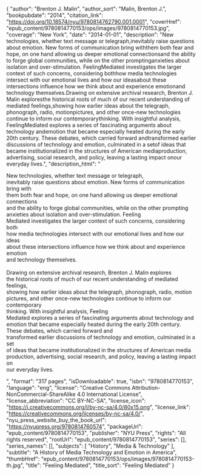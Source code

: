 {
  "author": "Brenton J. Malin",
  "author_sort": "Malin, Brenton J.",
  "bookpubdate": "2014",
  "citation_link": "https://doi.org/10.18574/nyu/9780814762790.001.0001",
  "coverHref": "epub_content/9780814770153/ops/images/9780814770153.jpg",
  "coverage": "New York",
  "date": "2014-01-01",
  "description": "New technologies, whether text message or telegraph,inevitably raise questions about emotion. New forms of communication bring withthem both fear and hope, on one hand allowing us deeper emotional connectionsand the ability to forge global communities, while on the other promptinganxieties about isolation and over-stimulation. FeelingMediated investigates the larger context of such concerns, considering bothhow media technologies intersect with our emotional lives and how our ideasabout these intersections influence how we think about and experience emotionand technology themselves.Drawing on extensive archival research, Brenton J. Malin exploresthe historical roots of much of our recent understanding of mediated feelings,showing how earlier ideas about the telegraph, phonograph, radio, motionpictures, and other once-new technologies continue to inform our contemporarythinking. With insightful analysis, FeelingMediated explores a series of fascinating arguments about technology andemotion that became especially heated during the early 20th century. These debates, which carried forward andtransformed earlier discussions of technology and emotion, culminated in a setof ideas that became institutionalized in the structures of American mediaproduction, advertising, social research, and policy, leaving a lasting impact onour everyday lives.",
  "description_html": "<p>New technologies, whether text message or telegraph,<br>inevitably raise questions about emotion. New forms of communication bring with<br>them both fear and hope, on one hand allowing us deeper emotional connections<br>and the ability to forge global communities, while on the other prompting<br>anxieties about isolation and over-stimulation. Feeling<br>Mediated investigates the larger context of such concerns, considering both<br>how media technologies intersect with our emotional lives and how our ideas<br>about these intersections influence how we think about and experience emotion<br>and technology themselves.<br><br>Drawing on extensive archival research, Brenton J. Malin explores<br>the historical roots of much of our recent understanding of mediated feelings,<br>showing how earlier ideas about the telegraph, phonograph, radio, motion<br>pictures, and other once-new technologies continue to inform our contemporary<br>thinking. With insightful analysis, Feeling<br>Mediated explores a series of fascinating arguments about technology and<br>emotion that became especially heated during the early 20th century. These debates, which carried forward and<br>transformed earlier discussions of technology and emotion, culminated in a set<br>of ideas that became institutionalized in the structures of American media<br>production, advertising, social research, and policy, leaving a lasting impact on<br>our everyday lives.</p>",
  "format": "317 pages",
  "isDownloadable": true,
  "isbn": "9780814770153",
  "language": "eng",
  "license": "Creative Commons Attribution-NonCommercial-ShareAlike 4.0 International License",
  "license_abbreviation": "CC BY-NC-SA",
  "license_icon": "https://i.creativecommons.org/l/by-nc-sa/4.0/80x15.png",
  "license_link": "https://creativecommons.org/licenses/by-nc-sa/4.0/",
  "nyu_press_website_buy_the_book_url": "https://nyupress.org/9780814760574",
  "packageUrl": "epub_content/9780814770153",
  "publisher": "NYU Press",
  "rights": "All rights reserved",
  "rootUrl": "epub_content/9780814770153",
  "series": [],
  "series_names": [],
  "subjects": [
    "History",
    "Media & Technology"
  ],
  "subtitle": "A History of Media Technology and Emotion in America",
  "thumbHref": "epub_content/9780814770153/ops/images/9780814770153-th.jpg",
  "title": "Feeling Mediated",
  "title_sort": "Feeling Mediated"
}
